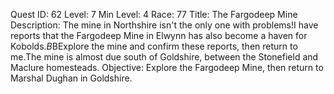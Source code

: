 Quest ID: 62
Level: 7
Min Level: 4
Race: 77
Title: The Fargodeep Mine
Description: The mine in Northshire isn't the only one with problems!I have reports that the Fargodeep Mine in Elwynn has also become a haven for Kobolds.$B$BExplore the mine and confirm these reports, then return to me.The mine is almost due south of Goldshire, between the Stonefield and Maclure homesteads.
Objective: Explore the Fargodeep Mine, then return to Marshal Dughan in Goldshire.
